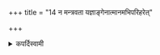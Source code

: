 +++
title = "14 न मन्त्रवता यज्ञाङ्गेनात्मानमभिपरिहरेत्"

+++

<details><summary>कपर्दिस्वामी</summary>


<details>

<details><summary>हरदत्तः</summary>


<details>

<details><summary>Müller</summary>

After a sacrificial object has been hallowed by a Mantra, the priest should not toss it about.
</details>

<details><summary>थिते</summary>

न मन्त्रवता यज्ञाङ्गेनात्मानमभिपरिहरेत् १४
</details>
